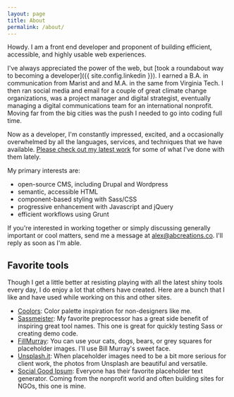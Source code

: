```yaml
---
layout: page
title: About
permalink: /about/
---
```


Howdy. I am a front end developer and proponent of building efficient, accessible, and highly usable web experiences.

I've always appreciated the power of the web, but [took a roundabout way to becoming a developer]({{ site.config.linkedin }}). I earned a B.A. in communication from Marist and and M.A. in the same from Virginia Tech. I then ran social media and email for a couple of great climate change organizations, was a project manager and digital strategist, eventually managing a digital communications team for an international nonprofit. Moving far from the big cities was the push I needed to go into coding full time.

Now as a developer, I'm constantly impressed, excited, and a occasionally overwhelmed by all the languages, services, and techniques that we have available. [Please check out my latest work](/work/) for some of what I've done with them lately.

My primary interests are:

- open-source CMS, including Drupal and Wordpress
- semantic, accessible HTML
- component-based styling with Sass/CSS
- progressive enhancement with Javascript and jQuery
- efficient workflows using Grunt

If you're interested in working together or simply discussing generally important or cool matters, send me a message at [alex@abcreations.co](mailto:alex@abcreations.co). I'll reply as soon as I'm able.


## Favorite tools

Though I get a little better at resisting playing with all the latest shiny tools every day, I do enjoy a lot that others have created. Here are a bunch that I like and have used while working on this and other sites.

- [Coolors](http://coolors.co/app/): Color palette inspiration for non-designers like me.
- [Sassmeister](http://www.sassmeister.com/): My favorite preprocessor has a great side benefit of inspiring great tool names. This one is great for quickly testing Sass or creating demo code.
- [FillMurray](http://www.fillmurray.com/): You can use your cats, dogs, bears, or grey squares for placeholder images. I'll use Bill Murray's sweet face.
- [Unsplash.it](https://unsplash.it/): When placeholder images need to be a bit more serious for client work, the photos from Unsplash are beautiful and versatile.
- [Social Good Ipsum](http://socialgoodipsum.com/#!/#top): Everyone has their favorite placeholder text generator. Coming from the nonprofit world and often building sites for NGOs, this one is mine.
